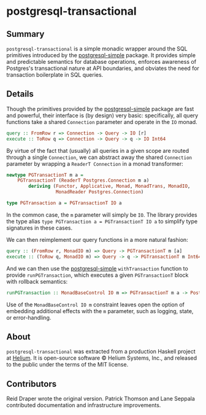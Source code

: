 # postgresql-transactional

## Summary

`postgresql-transactional` is a simple monadic wrapper around the SQL
primitives introduced by the [postgresql-simple][psqls] package. It provides
simple and predictable semantics for database operations, enforces awareness of
Postgres's transactional nature at API boundaries, and obviates the need for
transaction boilerplate in SQL queries.

## Details

Though the primitives provided by the [postgresql-simple][psqls] package are
fast and powerful, their interface is (by design) very basic: specifically, all
query functions take a shared `Connection` parameter and operate in the `IO`
monad. 

```haskell
query :: FromRow r => Connection -> Query -> IO [r]
execute :: ToRow q => Connection -> Query -> q -> IO Int64
```

By virtue of the fact that (usually) all queries in a given scope are routed
through a single `Connection`, we can abstract away the shared `Connection`
parameter by wrapping a `ReaderT Connection` in a monad transformer:

```haskell
newtype PGTransactionT m a =
    PGTransactionT (ReaderT Postgres.Connection m a)
        deriving (Functor, Applicative, Monad, MonadTrans, MonadIO,
                  MonadReader Postgres.Connection)

type PGTransaction a = PGTransactionT IO a
```

In the common case, the `m` parameter will simply be `IO`. The library provides
the type alias `type PGTransaction a = PGTransactionT IO a` to simplify type
signatures in these cases.

We can then reimplement our query functions in a more natural fashion:

```haskell
query :: (FromRow r, MonadIO m) => Query -> PGTransactionT m [a]
execute :: (ToRow q, MonadIO m) => Query -> q -> PGTransactionT m Int64
```

And we can then use the [postgresql-simple][psqls] `withTransaction` function
to provide `runPGTransaction`, which executes a given `PGTransactionT` block
with rollback semantics:

```haskell
runPGTransaction :: MonadBaseControl IO m => PGTransactionT m a -> Postgres.Connection -> m a
```

Use of the `MonadBaseControl IO m` constraint leaves open the option of
embedding additional effects with the `m` parameter, such as logging, state, or
error-handling.

## About

`postgresql-transactional` was extracted from a production Haskell project at
[Helium][helium]. It is open-source software &copy; Helium Systems, Inc., and
released to the public under the terms of the MIT license.

[psqls]: https://github.com/lpsmith/postgresql-simple
[helium]: https://www.helium.com

## Contributors

Reid Draper wrote the original version. Patrick Thomson and Lane Seppala contributed documentation and infrastructure improvements.
